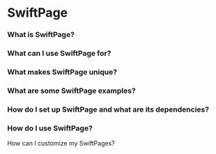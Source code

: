 # SwiftPage

### What is SwiftPage?



### What can I use SwiftPage for?



### What makes SwiftPage unique?



### What are some SwiftPage examples?



### How do I set up SwiftPage and what are its dependencies?



### How do I use SwiftPage?



How can I customize my SwiftPages?

